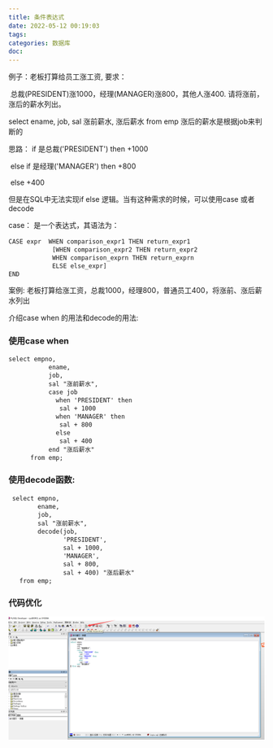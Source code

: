 ```yaml
---
title: 条件表达式
date: 2022-05-12 00:19:03
tags:
categories: 数据库
doc:
---
```


例子：老板打算给员工涨工资, 要求：

​		总裁(PRESIDENT)涨1000，经理(MANAGER)涨800，其他人涨400. 请将涨前，涨后的薪水列出。

 

select ename, job, sal 涨前薪水, 涨后薪水 from emp				涨后的薪水是根据job来判断的

思路：	if 是总裁('PRESIDENT') then +1000

​		else if 是经理('MANAGER') then +800

​		else +400									

 

但是在SQL中无法实现if else 逻辑。当有这种需求的时候，可以使用case 或者 decode		

case：	是一个表达式，其语法为：

```
CASE expr  WHEN comparison_expr1 THEN return_expr1
            [WHEN comparison_expr2 THEN return_expr2
            WHEN comparison_exprn THEN return_exprn
            ELSE else_expr]
END
```

案例: 老板打算给涨工资，总裁1000，经理800，普通员工400，将涨前、涨后薪水列出
	

介绍case when 的用法和decode的用法:

### 使用case when	

```
select empno,
	       ename,
	       job,
	       sal "涨前薪水",
	       case job
	         when 'PRESIDENT' then
	          sal + 1000
	         when 'MANAGER' then
	          sal + 800
	         else
	          sal + 400
	       end "涨后薪水"
	  from emp;
```

### 使用decode函数:

```
 select empno,
        ename,
        job,
        sal "涨前薪水",
        decode(job,
               'PRESIDENT',
               sal + 1000,
               'MANAGER',
               sal + 800,
               sal + 400) "涨后薪水"
   from emp;
```



### 代码优化

![image-20220512011329665](/images/javawz/image-20220512011329665.png)